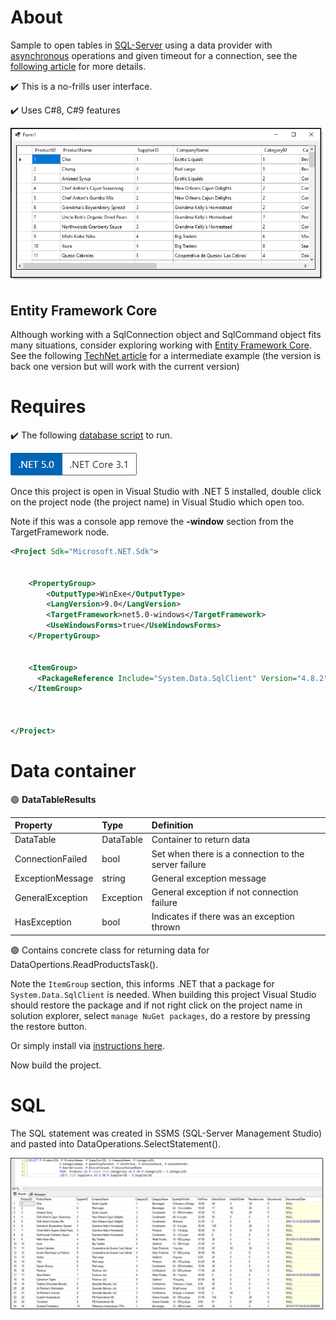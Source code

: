 ﻿# About

Sample to open tables in [SQL-Server](https://docs.microsoft.com/en-us/sql/?view=sql-server-ver15) using a data provider 
with [asynchronous](https://docs.microsoft.com/en-us/dotnet/csharp/programming-guide/concepts/async/) operations and given timeout for a connection, see the [following article](https://social.technet.microsoft.com/wiki/contents/articles/54260.sql-server-freezes-when-connecting-c.aspx) for more details.

:heavy_check_mark: This is a no-frills user interface.

:heavy_check_mark: Uses C#8, C#9 features

![screen](assets/f1.png)

## Entity Framework Core

Although working with a SqlConnection object and SqlCommand object fits many situations, consider exploring working with [Entity Framework Core](https://docs.microsoft.com/en-us/ef/core/). See the following [TechNet article](https://social.technet.microsoft.com/wiki/contents/articles/53881.entity-framework-core-3-projections.aspx) for a intermediate example (the version is back one version but will work with the current version)


# Requires 

:heavy_check_mark: The following [database script](https://gist.github.com/karenpayneoregon/9bdf1a7d5310ac1d562b2326d79d6038) to run.

![net5](assets/Versions.png)

Once this project is open in Visual Studio with .NET 5 installed, double click on the project 
node (the project name) in Visual Studio which open too.

Note if this was a console app remove the **-window** section from the TargetFramework node.


```xml
<Project Sdk="Microsoft.NET.Sdk">


	<PropertyGroup>
		<OutputType>WinExe</OutputType>
		<LangVersion>9.0</LangVersion>
		<TargetFramework>net5.0-windows</TargetFramework>
		<UseWindowsForms>true</UseWindowsForms>
	</PropertyGroup>


	<ItemGroup>
	  <PackageReference Include="System.Data.SqlClient" Version="4.8.2" />
	</ItemGroup>



</Project>
```

# Data container

:green_circle:  **DataTableResults**

| Property | Type | Definition
| :---- | :---- | :----
| DataTable | DataTable | Container to return data
| ConnectionFailed | bool | Set when there is a connection to the server failure
| ExceptionMessage | string | General exception message
| GeneralException | Exception | General exception if not connection failure
| HasException | bool | Indicates if there was an exception thrown

:green_circle:  Contains concrete class for returning data for DataOpertions.ReadProductsTask().



Note the `ItemGroup` section, this informs .NET that a package for `System.Data.SqlClient` is needed. When building this project Visual Studio should restore the package and if not
 right click on the project name in solution explorer, select `manage NuGet packages`, do a restore by pressing the restore button.

Or simply install via [instructions here](https://www.nuget.org/packages/System.Data.SqlClient/).

Now build the project.

# SQL

The SQL statement was created in SSMS (SQL-Server Management Studio) and pasted into DataOperations.SelectStatement().

![sql](assets/SQL_Results.png)